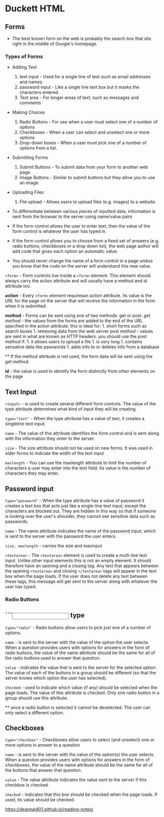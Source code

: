 # Duckett HTML

## Forms

* The best known form on the web is probably
the search box that sits right in the middle of
Google's homepage.

### Types of Forms

* Adding Text
	1. text input - Used for a single line of text such
as email addresses and names.
	1. password input -  Like a single line text box but it
masks the characters entered.
	1. Text area - For longer areas of text, such as
messages and comments

* Making Choices
	1. Radio Buttons - For use when a user must select
one of a number of options
	1. Checkboxes - When a user can select and 	unselect one or more options
	1. Drop-down boxes - When a user must pick one of a
number of options from a list.
	
* Submitting Forms
	1. Submit Buttons - To submit data from your form
to another web page.
	1. Image Buttons - Similar to submit buttons but
they allow you to use an image.

* Uploading Files
	1. File upload - Allows users to upload files
(e.g. images) to a website.


* To differentiate between various pieces of inputted data, information is sent from the browser to the server using name/value pairs

* If the form control allows the user to enter text, then the value of the form control is whatever the user has typed in.

* If the form control allows you to choose from a fixed set of
answers (e.g. radio buttons, checkboxes or a drop down list),
the web page author will add code that gives each option an
automatic value.

* You should never change the name of a form control in a page unless you know that the code on the server will understand this new value.

```<form>``` - Form controls live inside a
```<form>``` element. This element
should always carry the action
attribute and will usually have a
method and id attribute too.

**action** - Every ```<form>``` element requiresan action attribute. Its value is the URL for the page on the
server that will receive the information in the form when it
is submitted.

**method** - Forms can be sent using one of
two methods: get or post.
	*get method* - the values from the forms are added to the end of the URL specified in the action attribute. this is ideal for:
		1. short forms such as search boxes
		1. retreiving data from the web server
	*post method* - values are sent in what are known as HTTP headers. you should use the post method if:
		1. it allows users to upload a file
		1. is very long
		1. contains sensative data like passwords
		1. adds info to or deletes info from a database
		
** If the method attribute is not used, the form data will be sent using the get method.

**id** - the value is used to identify the form distinctly from other elements on the page

## Text Input

```<input>``` - is used to create several different form
controls. The value of the type attribute determines what kind
of input they will be creating.



```type="text"``` - When the type attribute has a value of text, it creates a singleline text input.

```name``` - The value of this attribute identifies the form control and is sent along with the information
they enter to the server.

```size``` - The size attribute should not be used on new forms. It was used in older forms to indicate
the width of the text input

```maxlength``` - You can use the maxlength attribute to limit the number of characters a user may enter into the text field. Its value is the number of characters they may
enter.

## Password input

```type="password"``` - When the type attribute has a value of password it creates a text box that acts just like a
single-line text input, except the characters are blocked out.
They are hidden in this way so that if someone is looking over
the user's shoulder, they cannot see sensitive data such as
passwords. 

```name``` - The name attribute indicates the name of the password input, which is sent to the server with
the password the user enters.

```size, maxlength``` - carries the size and maxinput 

```<textarea>``` - The ```<textarea>``` element is used to create a mutli-line text input. Unlike other input
elements this is not an empty element. It should therefore have an opening and a closing tag. Any text that appears between the opening ```<textarea>``` and closing ```</textarea>``` tags will appear in the text box when the
page loads. If the user does not delete any text between these tags, this message will get sent to the server along with whatever the user has typed.

### Radio Buttons

## ```<input> type

```type="radio"``` - Radio buttons allow users to pick
just one of a number of options.

```name``` - is sent to the server with the value of the
option the user selects. When a question provides users with
options for answers in the form of radio buttons, the value of
the name attribute should be the same for all of the radio buttons used to answer that question. 


```value``` - indicates
the value that is sent to the server for the selected option.
The value of each of the buttons in a group should be different (so that the server knows which option the user has selected).

```checked``` - used to indicate which value (if any) should be selected when the page loads. The value of this
attribute is checked. Only one radio button in a group should
use this attribute.

** once a radio button is selected it cannot be deselected. The user can only select a different option.

## Checkboxes

```type="checkbox"``` - Checkboxes allow users to select
(and unselect) one or more options in answer to a question

```name``` - is sent to the server with the value of the
option(s) the user selects. When a question provides users with options for answers in the form of checkboxes, the value of the name attribute should be the same for all of the buttons that answer that question.


```value``` - The value attribute indicates the value sent to the server if this checkbox is checked.

```checked``` - indicates that this box should be checked
when the page loads. If used, its value should be checked.




	








https://deannaj401.github.io/reading-notes/
